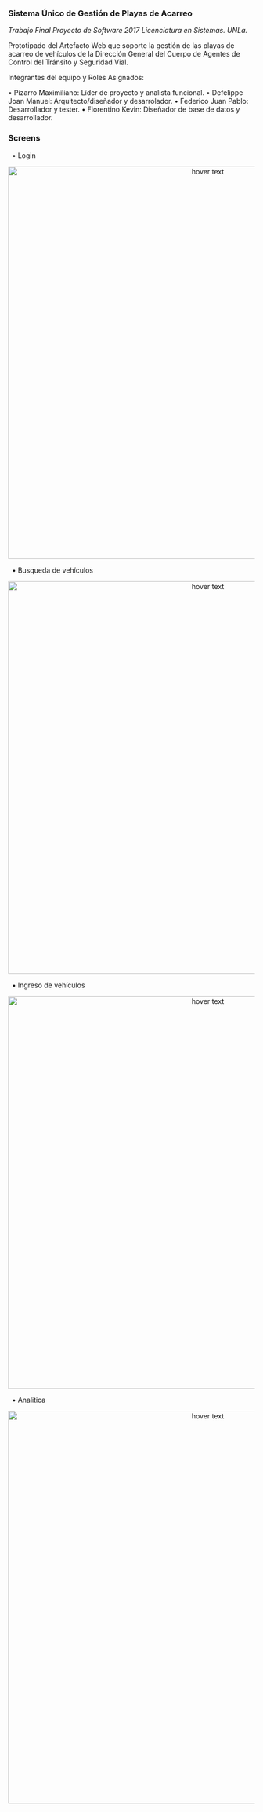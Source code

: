 ### Sistema Único de Gestión de Playas de Acarreo 

*Trabajo Final Proyecto de Software 2017 Licenciatura en Sistemas. UNLa.*

Prototipado del Artefacto Web que soporte la gestión de las playas de acarreo de vehículos 
de la Dirección General del Cuerpo de Agentes de Control del Tránsito y Seguridad Vial.

Integrantes del equipo y Roles Asignados:

• Pizarro Maximiliano: Líder de proyecto y analista funcional.
• Defelippe Joan Manuel: Arquitecto/diseñador y desarrolador.
• Federico Juan Pablo: Desarrollador y tester.
• Fiorentino Kevin: Diseñador de base de datos y desarrollador.

### Screens
&nbsp;
• Login

<p align="center">
  <img src="https://raw.githubusercontent.com/maximilianoPizarro/sugpa/master/screensMaqueta/1 - Iniciar sesión.jpg" width="800" title="hover text">
</p>  
&nbsp;
• Busqueda de vehículos

<p align="center">
  <img src="https://raw.githubusercontent.com/maximilianoPizarro/sugpa/master/screensMaqueta/10 - Buscar vehículo.png" width="800" title="hover text">
</p>  
&nbsp;
• Ingreso de vehículos

<p align="center">
  <img src="https://raw.githubusercontent.com/maximilianoPizarro/sugpa/master/screensMaqueta/11 - Ingresar vehículo.jpg" width="800" title="hover text">
</p>  
&nbsp;
• Analitica 

<p align="center">
  <img src="https://raw.githubusercontent.com/maximilianoPizarro/sugpa/master/screensMaqueta/3 - Bienvenido direccion 1.jpg" width="800" title="hover text">
</p>  

